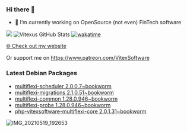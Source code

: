 ### Hi there 👋

- 🔭 I’m currently working on OpenSource  (not even) FinTech software

![](https://komarev.com/ghpvc/?username=Vitexus)
![Vitexus GitHub Stats](https://github-readme-stats.vercel.app/api?username=Vitexus&show_icons=true)
[![wakatime](https://wakatime.com/badge/user/5abba9ca-813e-43ac-9b5f-b1cfdf3dc1c7.svg)](https://wakatime.com/@5abba9ca-813e-43ac-9b5f-b1cfdf3dc1c7)

<p><a href="https://vitexsoftware.cz">🌐 Check out my website</a></p>

Or support me on https://www.patreon.com/VitexSoftware

### Latest Debian Packages
<!-- DEBIAN-PACKAGES-LIST:START -->
- [multiflexi-scheduler 2.0.0.7~bookworm](https://repo.vitexsoftware.com/package.php?package=multiflexi-scheduler)
- [multiflexi-migrations 2.1.0.51~bookworm](https://repo.vitexsoftware.com/package.php?package=multiflexi-migrations)
- [multiflexi-common 1.28.0.946~bookworm](https://repo.vitexsoftware.com/package.php?package=multiflexi-common)
- [multiflexi-probe 1.28.0.946~bookworm](https://repo.vitexsoftware.com/package.php?package=multiflexi-probe)
- [php-vitexsoftware-multiflexi-core 2.0.1.31~bookworm](https://repo.vitexsoftware.com/package.php?package=php-vitexsoftware-multiflexi-core)
<!-- DEBIAN-PACKAGES-LIST:END -->

![IMG_20210519_192653](https://user-images.githubusercontent.com/2621130/120022731-1bd48900-bfed-11eb-90f9-4f88f560b8b7.jpg)

<!--
**Vitexus/Vitexus** is a ✨ _special_ ✨ repository because its `README.md` (this file) appears on your GitHub profile.

Here are some ideas to get you started:

- 🌱 I’m currently learning ...
- 👯 I’m looking to collaborate on ...
- 🤔 I’m looking for help with ...
- 💬 Ask me about ...
- 📫 How to reach me: ...
- 😄 Pronouns: ...
- ⚡ Fun fact: ...
-->



